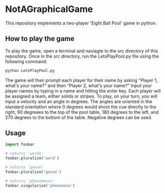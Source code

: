 # NotAGraphicalGame

This repository implements a two-player 'Eight Ball Pool' game in python. 

## How to play the game

To play the game, open a terminal and naviagte to the src directory of this repository. Once in the src directory, run the LetsPlayPool.py file using the following command:

```bash
python LetsPlayPool.py
```

The game will then prompt each player for their name by asking "Player 1, what's your name?" and then "Player 2, what's your name?" Input your player  names by typing in a name and hitting the enter key. Each player will be assigned a team, either solids or stripes. To play, on your turn, you will input a velocity and an angle in degrees. The angles are oriented in the standard orientation where 0 degrees would shoot the cue directly to the right, 90 degreees to the top of the pool table, 180 degrees to the left, and 270 degrees to the bottom of the table. Negative degrees can be used.

## Usage

```python
import foobar

# returns 'words'
foobar.pluralize('word')

# returns 'geese'
foobar.pluralize('goose')

# returns 'phenomenon'
foobar.singularize('phenomena')
```
